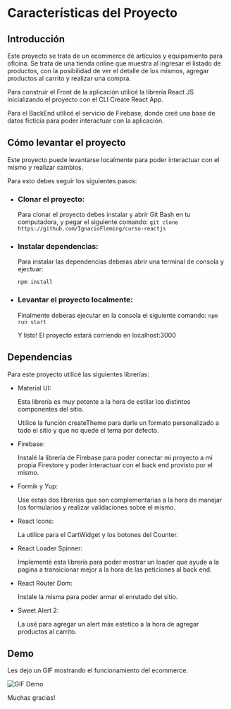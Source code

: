 # Características del Proyecto

## Introducción

Este proyecto se trata de un ecommerce de artículos y equipamiento para oficina.
Se trata de una tienda online que muestra al ingresar el listado de productos, con la posibilidad de ver el detalle de los mismos, agregar productos al carrito y realizar una compra.

Para construir el Front de la aplicación utilicé la librería React JS inicializando el proyecto con el CLI Create React App.

Para el BackEnd utilicé el servicio de Firebase, donde creé una base de datos ficticia para poder interactuar con la aplicación.

## Cómo levantar el proyecto

Este proyecto puede levantarse localmente para poder interactuar con el mismo y realizar cambios.

Para esto debes seguir los siguientes pasos:

- ### Clonar el proyecto:

  Para clonar el proyecto debes instalar y abrir Git Bash en tu computadora, y pegar el siguiente comando:
  `git clone https://github.com/IgnacioFleming/curso-reactjs`

- ### Instalar dependencias:

  Para instalar las dependencias deberas abrir una terminal de consola y ejectuar:

  `npm install`

- ### Levantar el proyecto localmente:

  Finalmente deberas ejecutar en la consola el siguiente comando:
  `npm run start`

  Y listo! El proyecto estará corriendo en localhost:3000

## Dependencias

Para este proyecto utilicé las siguientes librerías:

- Material UI:

  Esta librería es muy potente a la hora de estilar los distintos componentes del sitio.

  Utilice la función createTheme para darle un formato personalizado a todo el sitio y que no quede el tema por defecto.

- Firebase:

  Instalé la librería de Firebase para poder conectar mi proyecto a mi propia Firestore y poder interactuar con el back end provisto por el mismo.

- Formik y Yup:

  Use estas dos librerías que son complementarias a la hora de manejar los formularios y realizar validaciones sobre el mismo.

- React Icons:

  La utilice para el CartWidget y los botones del Counter.

- React Loader Spinner:

  Implementé esta librería para poder mostrar un loader que ayude a la pagina a transicionar mejor a la hora de las peticiones al back end.

- React Router Dom:

  Instale la misma para poder armar el enrutado del sitio.

- Sweet Alert 2:

  La usé para agregar un alert más estetico a la hora de agregar productos al carrito.

## Demo

Les dejo un GIF mostrando el funcionamiento del ecommerce.

![GIF Demo](GIF-EntregaFinal.gif)

Muchas gracias!
